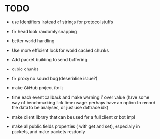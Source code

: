 # TODO

- use Identifiers instead of strings for protocol stuffs
- fix head look randomly snapping
- better world handling
- Use more efficient lock for world cached chunks
- Add packet building to send buffering

- cubic chunks
- fix proxy no sound bug (deserialise issue?)
- make GitHub project for it
- time each event callback and make warning if over value (have some way of benchmarking tick time usage, perhaps have an option to record the data to be analysed, or just use dottrace idk)
- make client library that can be used for a full client or bot impl
- make all public fields properties ( with get and set), especially in packets, and make packets readonly
